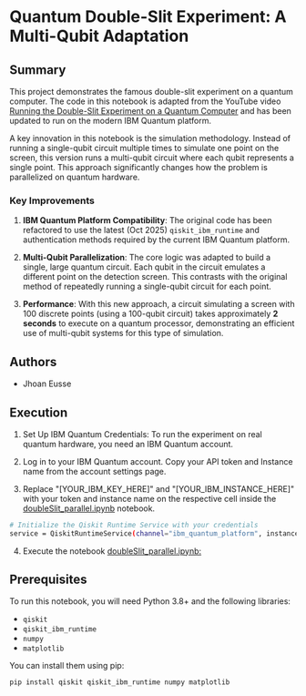 # Quantum Double-Slit Experiment: A Multi-Qubit Adaptation

## Summary
This project demonstrates the famous double-slit experiment on a quantum computer. The code in this notebook is adapted from the YouTube video [Running the Double-Slit Experiment on a Quantum Computer](https://youtu.be/PBrYoAdLzXo?si=1GKFmKGxF7wgDTPC) and has been updated to run on the modern IBM Quantum platform.

A key innovation in this notebook is the simulation methodology. Instead of running a single-qubit circuit multiple times to simulate one point on the screen, this version runs a multi-qubit circuit where each qubit represents a single point. This approach significantly changes how the problem is parallelized on quantum hardware.

### Key Improvements

1.  **IBM Quantum Platform Compatibility**: The original code has been refactored to use the latest (Oct 2025) `qiskit_ibm_runtime` and authentication methods required by the current IBM Quantum platform.

2.  **Multi-Qubit Parallelization**: The core logic was adapted to build a single, large quantum circuit. Each qubit in the circuit emulates a different point on the detection screen. This contrasts with the original method of repeatedly running a single-qubit circuit for each point.

3.  **Performance**: With this new approach, a circuit simulating a screen with 100 discrete points (using a 100-qubit circuit) takes approximately **2 seconds** to execute on a quantum processor, demonstrating an efficient use of multi-qubit systems for this type of simulation.

## Authors
* Jhoan Eusse

## Execution

1. Set Up IBM Quantum Credentials: To run the experiment on real quantum hardware, you need an IBM Quantum account.

2. Log in to your IBM Quantum account. Copy your API token and Instance name from the account settings page.

3. Replace "[YOUR_IBM_KEY_HERE]" and "[YOUR_IBM_INSTANCE_HERE]" with your token and instance name on the respective cell inside the [doubleSlit_parallel.ipynb](https://github.com/EusseJhoan/doubleSlit_Qiskit/blob/main/doubleSlit_parallel.ipynb) notebook.

```bash
# Initialize the Qiskit Runtime Service with your credentials
service = QiskitRuntimeService(channel="ibm_quantum_platform", instance = "[YOUR_IBM_INSTANCE_HERE]", token = "[YOUR_IBM_KEY_HERE]")
```

4. Execute the notebook [doubleSlit_parallel.ipynb: ](https://github.com/EusseJhoan/doubleSlit_Qiskit/blob/main/doubleSlit_parallel.ipynb)

## Prerequisites

To run this notebook, you will need Python 3.8+ and the following libraries:

*   `qiskit`
*   `qiskit_ibm_runtime`
*   `numpy`
*   `matplotlib`

You can install them using pip:
```bash
pip install qiskit qiskit_ibm_runtime numpy matplotlib

